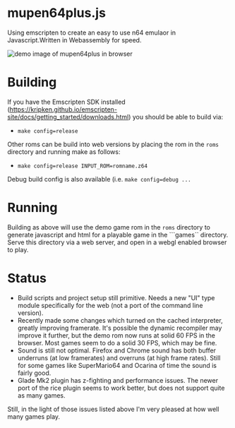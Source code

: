 # mupen64plus.js
Using emscripten to create an easy to use n64 emulaor in Javascript.Written in Webassembly for speed.

![demo image of mupen64plus in browser](https://raw.githubusercontent.com/johnoneil/mupen64plus-web/master/img/Screenshot%20from%202015-12-19%2016%3A02%3A03.png)

# Building
If you have the Emscripten SDK installed (https://kripken.github.io/emscripten-site/docs/getting_started/downloads.html) you should be able to build via:
* ```make config=release```

Other roms can be build into web versions by placing the rom in the ```roms``` directory and running make as follows:
* ```make config=release INPUT_ROM=romname.z64```

Debug build config is also available (i.e. ```make config=debug ...```

# Running
Building as above will use the demo game rom in the ```roms``` directory to generate javascript and html for a playable game in the ```games`` directory.
Serve this directory via a web server, and open in a webgl enabled browser to play.

# Status
* Build scripts and project setup still primitive. Needs a new "UI" type module specifically for the web (not a port of the command line version).
* Recently made some changes which turned on the cached interpreter, greatly improving framerate. It's possible the dynamic recompiler may improve it further, but the demo rom now runs at solid 60 FPS in the browser. Most games seem to do a solid 30 FPS, which may be fine.
* Sound is still not optimal. Firefox and Chrome sound has both buffer underruns (at low framerates) and overruns (at high frame rates). Still for some games like SuperMario64 and Ocarina of time the sound is fairly good.
* Glade Mk2 plugin has z-fighting and performance issues. The newer port of the rice plugin seems to work better, but does not support quite as many games.

Still, in the light of those issues listed above I'm very pleased at how well many games play.
